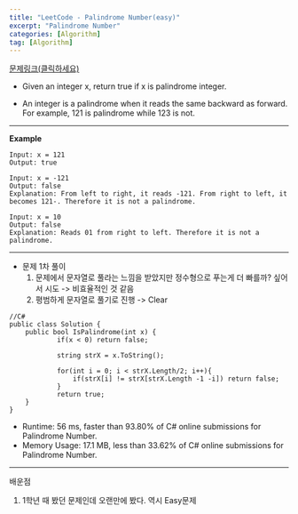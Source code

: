 ```yaml
---
title: "LeetCode - Palindrome Number(easy)"
excerpt: "Palindrome Number"
categories: [Algorithm]
tag: [Algorithm]
---
```

[문제링크(클릭하세요)](https://leetcode.com/problems/palindrome-number/submissions/)
+ Given an integer x, return true if x is palindrome integer.

+ An integer is a palindrome when it reads the same backward as forward. For example, 121 is palindrome while 123 is not.

---
**Example**
```
Input: x = 121
Output: true

Input: x = -121
Output: false
Explanation: From left to right, it reads -121. From right to left, it becomes 121-. Therefore it is not a palindrome.

Input: x = 10
Output: false
Explanation: Reads 01 from right to left. Therefore it is not a palindrome.
```
---
+ 문제 1차 풀이
  1. 문제에서 문자열로 풀라는 느낌을 받았지만 정수형으로 푸는게 더 빠를까? 싶어서 시도 -> 비효율적인 것 같음
  2. 평범하게 문자열로 풀기로 진행 -> Clear
```
//C#
public class Solution {
    public bool IsPalindrome(int x) {
			if(x < 0) return false;

			string strX = x.ToString();

			for(int i = 0; i < strX.Length/2; i++){
				if(strX[i] != strX[strX.Length -1 -i]) return false;
			}
			return true;
    }
}
```
+ Runtime: 56 ms, faster than 93.80% of C# online submissions for Palindrome Number.
+ Memory Usage: 17.1 MB, less than 33.62% of C# online submissions for Palindrome Number.

---
배운점
  1. 1학년 때 봤던 문제인데 오랜만에 봤다. 역시 Easy문제